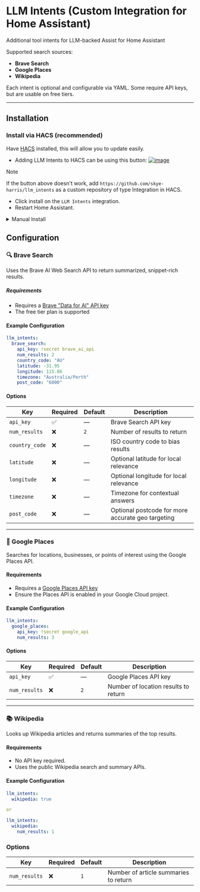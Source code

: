 # LLM Intents (Custom Integration for Home Assistant)

Additional tool intents for LLM-backed Assist for Home Assistant

Supported search sources:

* **Brave Search**
* **Google Places**
* **Wikipedia**

Each intent is optional and configurable via YAML. Some require API keys, but are usable on free tiers.

---

## Installation

### Install via HACS (recommended)

Have [HACS](https://hacs.xyz/) installed, this will allow you to update easily.

* Adding LLM Intents to HACS can be using this button:
[![image](https://my.home-assistant.io/badges/hacs_repository.svg)](https://my.home-assistant.io/redirect/hacs_repository/?owner=douskye-harris&repository=llm-intents&category=integration)

> [!NOTE]
> If the button above doesn't work, add `https://github.com/skye-harris/llm_intents` as a custom repository of type Integration in HACS.

* Click install on the `LLM Intents` integration.
* Restart Home Assistant.


<details><summary>Manual Install</summary>

* Copy the `llm-intents`  folder from [latest release](https://github.com/dougiteixeira/proxmoxve/releases/latest) to the [`custom_components` folder](https://developers.home-assistant.io/docs/creating_integration_file_structure/#where-home-assistant-looks-for-integrations) in your config directory.
* Restart the Home Assistant.
</details>

## Configuration

### 🔍 Brave Search

Uses the Brave AI Web Search API to return summarized, snippet-rich results.

##### Requirements

* Requires a [Brave "Data for AI" API key](https://api-dashboard.search.brave.com/app/subscriptions/subscribe?tab=ai)
* The free tier plan is supported

#### Example Configuration

```yaml
llm_intents:
  brave_search:
    api_key: !secret brave_ai_api
    num_results: 2
    country_code: "AU"
    latitude: -31.95
    longitude: 115.86
    timezone: "Australia/Perth"
    post_code: "6000"
```

#### Options

| Key            | Required | Default | Description                                       |
| -------------- | -------- | ------- | ------------------------------------------------- |
| `api_key`      | ✅        | —       | Brave Search API key                              |
| `num_results`  | ❌        | `2`     | Number of results to return                       |
| `country_code` | ❌        | —       | ISO country code to bias results                  |
| `latitude`     | ❌        | —       | Optional latitude for local relevance             |
| `longitude`    | ❌        | —       | Optional longitude for local relevance            |
| `timezone`     | ❌        | —       | Timezone for contextual answers                   |
| `post_code`    | ❌        | —       | Optional postcode for more accurate geo targeting |

---

### 📍 Google Places

Searches for locations, businesses, or points of interest using the Google Places API.

#### Requirements

* Requires a [Google Places API key](https://developers.google.com/maps/documentation/places/web-service/overview)
* Ensure the Places API is enabled in your Google Cloud project.

#### Example Configuration

```yaml
llm_intents:
  google_places:
    api_key: !secret google_api
    num_results: 3
```

#### Options

| Key           | Required | Default | Description                          |
| ------------- | -------- | ------- | ------------------------------------ |
| `api_key`     | ✅        | —       | Google Places API key                |
| `num_results` | ❌        | `2`     | Number of location results to return |

---

### 📚 Wikipedia

Looks up Wikipedia articles and returns summaries of the top results.

#### Requirements

* No API key required.
* Uses the public Wikipedia search and summary APIs.

#### Example Configuration

```yaml
llm_intents:
  wikipedia: true

or

llm_intents:
  wikipedia:
    num_results: 1
```

### Options

| Key           | Required | Default | Description                           |
| ------------- | -------- | ------- | ------------------------------------- |
| `num_results` | ❌        | `1`     | Number of article summaries to return |
